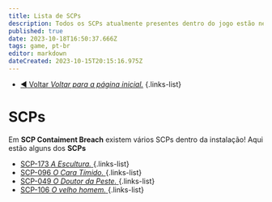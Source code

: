 ```yaml
---
title: Lista de SCPs
description: Todos os SCPs atualmente presentes dentro do jogo estão nesta página
published: true
date: 2023-10-18T16:50:37.666Z
tags: game, pt-br
editor: markdown
dateCreated: 2023-10-15T20:15:16.975Z
---
```


- [:arrow_backward: Voltar *Voltar para a página inicial.*](/home#single-playercooperativo)
{.links-list}
# SCPs
Em **SCP Contaiment Breach** existem vários SCPs dentro da instalação! Aqui estão alguns dos **SCPs**

- [SCP-173 *A Escultura.* ](/game/scps/173)
{.links-list}
- [SCP-096 *O Cara Tímido.* ](/game/scps/096)
{.links-list}
- [SCP-049 *O Doutor da Peste.* ](/game/scps/049)
{.links-list}
- [SCP-106 *O velho homem.* ](/game/scps/106)
{.links-list}